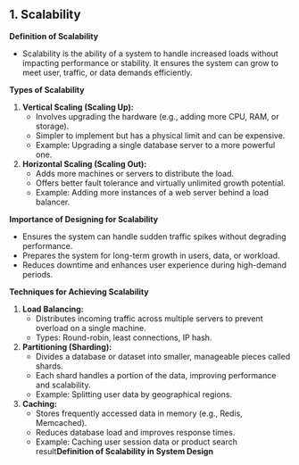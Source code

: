 ## **1. Scalability**

**Definition of Scalability**

- Scalability is the ability of a system to handle increased loads without impacting performance or stability. It ensures the system can grow to meet user, traffic, or data demands efficiently.

**Types of Scalability**

1. **Vertical Scaling (Scaling Up):**
   - Involves upgrading the hardware (e.g., adding more CPU, RAM, or storage).
   - Simpler to implement but has a physical limit and can be expensive.
   - Example: Upgrading a single database server to a more powerful one.
2. **Horizontal Scaling (Scaling Out):**
   - Adds more machines or servers to distribute the load.
   - Offers better fault tolerance and virtually unlimited growth potential.
   - Example: Adding more instances of a web server behind a load balancer.

**Importance of Designing for Scalability**

- Ensures the system can handle sudden traffic spikes without degrading performance.
- Prepares the system for long-term growth in users, data, or workload.
- Reduces downtime and enhances user experience during high-demand periods.

**Techniques for Achieving Scalability**

1. **Load Balancing:**
   - Distributes incoming traffic across multiple servers to prevent overload on a single machine.
   - Types: Round-robin, least connections, IP hash.
2. **Partitioning (Sharding):**
   - Divides a database or dataset into smaller, manageable pieces called shards.
   - Each shard handles a portion of the data, improving performance and scalability.
   - Example: Splitting user data by geographical regions.
3. **Caching:**
   - Stores frequently accessed data in memory (e.g., Redis, Memcached).
   - Reduces database load and improves response times.
   - Example: Caching user session data or product search result**Definition of Scalability in System Design**
